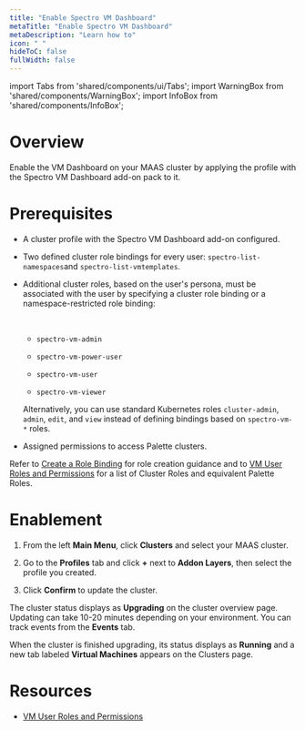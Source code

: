 ```yaml
---
title: "Enable Spectro VM Dashboard"
metaTitle: "Enable Spectro VM Dashboard"
metaDescription: "Learn how to"
icon: " "
hideToC: false
fullWidth: false
---
```


import Tabs from 'shared/components/ui/Tabs';
import WarningBox from 'shared/components/WarningBox';
import InfoBox from 'shared/components/InfoBox';


# Overview

Enable the VM Dashboard on your MAAS cluster by applying the profile with the Spectro VM Dashboard add-on pack to it. 


# Prerequisites

- A cluster profile with the Spectro VM Dashboard add-on configured.


- Two defined cluster role bindings for every user: ``spectro-list-namespaces``and ``spectro-list-vmtemplates``.


- Additional cluster roles, based on the user's persona, must be associated with the user by specifying a cluster role binding or a namespace-restricted role binding:

    <br />

    - ``spectro-vm-admin``

    - ``spectro-vm-power-user``

    - ``spectro-vm-user``

    - ``spectro-vm-viewer``

    Alternatively, you can use standard Kubernetes roles ``cluster-admin``, ``admin``, ``edit``, and ``view`` instead of defining bindings based on ``spectro-vm-*`` roles.


- Assigned permissions to access Palette clusters. 


Refer to [Create a Role Binding](/clusters/cluster-management/cluster-rbac#createrolebindings) for role creation guidance and to [VM User Roles and Permissions](/vm-management/vm-roles-permissions) for a list of Cluster Roles and equivalent Palette Roles.



# Enablement

1. From the left **Main Menu**, click **Clusters** and select your MAAS cluster. 


2. Go to the **Profiles** tab and click **+** next to **Addon Layers**, then select the profile you created.


3. Click **Confirm** to update the cluster.
	
The cluster status displays as **Upgrading** on the cluster overview page. Updating can take 10-20 minutes depending on your environment. You can track events from the **Events** tab.

When the cluster is finished upgrading, its status displays as **Running** and a new tab labeled **Virtual Machines** appears on the Clusters page. 
	

# Resources

- [VM User Roles and Permissions](/vm-management/vm-roles-permissions)